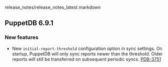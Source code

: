 release_notes/release_notes_latest.markdown

## PuppetDB 6.9.1

### New features 
 - New `initial-report-threshold` configuration option in sync settings. On startup, PuppetDB will only sync reports newer than the threshold. Older reports will still be transferred on subsequent periodic syncs. [PDB-3751](https://tickets.puppetlabs.com/browse/PDB-3751)
